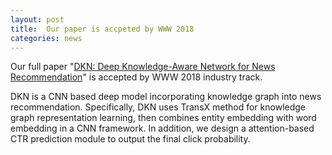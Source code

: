 ```yaml
---
layout: post
title:  Our paper is accpeted by WWW 2018
categories: news
---
```


Our full paper "[DKN: Deep Knowledge-Aware Network for News Recommendation](https://hwwang55.github.io/files/2018-WWW-DKN.pdf)" is accepted by WWW 2018 industry track.

DKN is a CNN based deep model incorporating knowledge graph into news recommendation.
Specifically, DKN uses TransX method for knowledge graph representation learning, then combines entity embedding with word embedding in a CNN framework.
In addition, we design a attention-based CTR prediction module to output the final click probability.